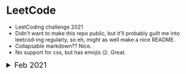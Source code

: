 # LeetCode 

- LeetCoding challenge 2021
- Didn't want to make this repo public, but it'll probably guilt me into leetcod-ing regularly, so eh, might as well make a nice README.
- Collapsable markdown?? Nice.
- No support for css, but has emojis :expressionless:. Great.

<details>
<summary style="font-size:20px">Feb 2021 </summary>

## February 2021

*
   <details>
   <summary> Day 1 </summary>

   ### Number of 1 Bits
   
   A function that takes an unsigned integer and returns the number of '1' bits it has (also known as the Hamming weight).

   Eg - <br />

   1. 
       * **Input**: 11
       * **Output**: 3
       * **Explaination**: The input 11 (binary string  0000000000000000000000000001011) has a total of three '1' bits.

   2. 
       * **Input**: 32
       * **Output**: 1
       * **Explaination**: The input 32 (binary string  0000000000000000000000000100000) has a total of one '1' bit.
   </details>

*
   <details>
   <summary> Day 2 </summary>

   ### Trimming a binary tree 

   Given the `root` of a binary search tree and the lowest and highest boundaries as `low` and `high`, trim the tree so that all its elements lies in `[low, high]`. Trimming the tree should not change the relative structure of the elements that will remain in the tree (i.e., any node's descendant should remain a descendant). It can be proven that there is a unique answer.

   Eg - <br />

   1. 
      * **Input**: root = [1,0,2], low = 1, high = 2
      * **Output**: [1,null,2]

   2. 
      * **Input**: root = [3,0,4,null,2,null,null,1], low = 1, high = 3
      * **Output**: [3,2,null,1]

   3. 
      * **Input**: root = [1,null,2], low = 1, high = 3
      * **Output**: [1,null,2]

   </details>

</details>
